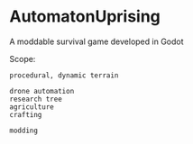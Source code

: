 # AutomatonUprising

A moddable survival game developed in Godot

Scope:

    procedural, dynamic terrain

    drone automation
    research tree
    agriculture
    crafting

    modding
